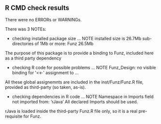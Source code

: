 ## R CMD check results
There were no ERRORs or WARNINGs. 

There was 3 NOTEs:

* checking installed package size ... NOTE
  installed size is 26.7Mb
  sub-directories of 1Mb or more:
    Funz  26.5Mb
    
The purpose of this package is to provide a binding to Funz, included here as a third party dependency
  
* checking R code for possible problems ... NOTE
Funz_Design: no visible binding for '<<-' assignment to
...

All these global assignemnts are included in the inst/Funz/Funz.R file, provided as third-party (so taken, as-is).

* checking dependencies in R code ... NOTE
Namespace in Imports field not imported from: ‘rJava’
  All declared Imports should be used.
  
rJava is loaded inside the third-party Funz.R file only, so it is a real pre-requisite for Funz.

